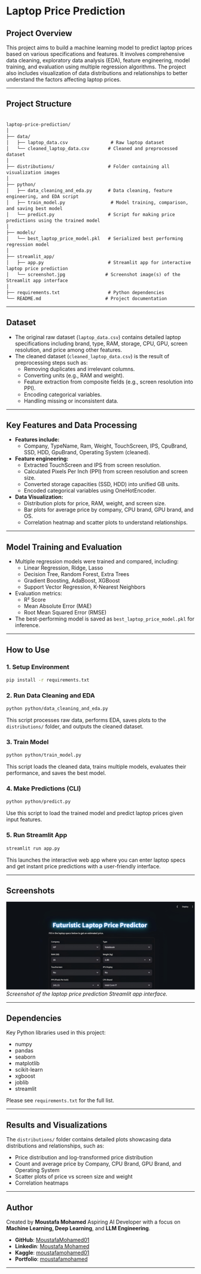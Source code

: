 # Laptop Price Prediction

## Project Overview

This project aims to build a machine learning model to predict laptop prices based on various specifications and features. It involves comprehensive data cleaning, exploratory data analysis (EDA), feature engineering, model training, and evaluation using multiple regression algorithms. The project also includes visualization of data distributions and relationships to better understand the factors affecting laptop prices.

---

## Project Structure

```

laptop-price-prediction/
│
├── data/
│   ├── laptop_data.csv                # Raw laptop dataset
│   └── cleaned_laptop_data.csv       # Cleaned and preprocessed dataset
│
├── distributions/                    # Folder containing all visualization images
│
├── python/
│   ├── data_cleaning_and_eda.py      # Data cleaning, feature engineering, and EDA script
│   ├── train_model.py                 # Model training, comparison, and saving best model
│   └── predict.py                    # Script for making price predictions using the trained model
│
├── models/
│   └── best_laptop_price_model.pkl   # Serialized best performing regression model
│
├── streamlit_app/
│   ├── app.py                        # Streamlit app for interactive laptop price prediction
│   └── screenshot.jpg               # Screenshot image(s) of the Streamlit app interface
│
├── requirements.txt                  # Python dependencies
└── README.md                        # Project documentation

````

---

## Dataset

- The original raw dataset (`laptop_data.csv`) contains detailed laptop specifications including brand, type, RAM, storage, CPU, GPU, screen resolution, and price among other features.
- The cleaned dataset (`cleaned_laptop_data.csv`) is the result of preprocessing steps such as:
  - Removing duplicates and irrelevant columns.
  - Converting units (e.g., RAM and weight).
  - Feature extraction from composite fields (e.g., screen resolution into PPI).
  - Encoding categorical variables.
  - Handling missing or inconsistent data.
  
---

## Key Features and Data Processing

- **Features include:**
  - Company, TypeName, Ram, Weight, TouchScreen, IPS, CpuBrand, SSD, HDD, GpuBrand, Operating System (cleaned).
- **Feature engineering:**
  - Extracted TouchScreen and IPS from screen resolution.
  - Calculated Pixels Per Inch (PPI) from screen resolution and screen size.
  - Converted storage capacities (SSD, HDD) into unified GB units.
  - Encoded categorical variables using OneHotEncoder.
- **Data Visualization:**
  - Distribution plots for price, RAM, weight, and screen size.
  - Bar plots for average price by company, CPU brand, GPU brand, and OS.
  - Correlation heatmap and scatter plots to understand relationships.

---

## Model Training and Evaluation

- Multiple regression models were trained and compared, including:
  - Linear Regression, Ridge, Lasso
  - Decision Tree, Random Forest, Extra Trees
  - Gradient Boosting, AdaBoost, XGBoost
  - Support Vector Regression, K-Nearest Neighbors
- Evaluation metrics:
  - R² Score
  - Mean Absolute Error (MAE)
  - Root Mean Squared Error (RMSE)
- The best-performing model is saved as `best_laptop_price_model.pkl` for inference.

---

## How to Use

### 1. Setup Environment

```bash
pip install -r requirements.txt
````

### 2. Run Data Cleaning and EDA

```bash
python python/data_cleaning_and_eda.py
```

This script processes raw data, performs EDA, saves plots to the `distributions/` folder, and outputs the cleaned dataset.

### 3. Train Model

```bash
python python/train_model.py
```

This script loads the cleaned data, trains multiple models, evaluates their performance, and saves the best model.

### 4. Make Predictions (CLI)

```bash
python python/predict.py
```

Use this script to load the trained model and predict laptop prices given input features.

### 5. Run Streamlit App

```bash
streamlit run app.py
```

This launches the interactive web app where you can enter laptop specs and get instant price predictions with a user-friendly interface.

---

## Screenshots

![Laptop Price Prediction App](streamlit_app/screenshot.jpg)
*Screenshot of the laptop price prediction Streamlit app interface.*

---

## Dependencies

Key Python libraries used in this project:

* numpy
* pandas
* seaborn
* matplotlib
* scikit-learn
* xgboost
* joblib
* streamlit

Please see `requirements.txt` for the full list.

---

## Results and Visualizations

The `distributions/` folder contains detailed plots showcasing data distributions and relationships, such as:

* Price distribution and log-transformed price distribution
* Count and average price by Company, CPU Brand, GPU Brand, and Operating System
* Scatter plots of price vs screen size and weight
* Correlation heatmaps

---

## Author

Created by **Moustafa Mohamed**
Aspiring AI Developer with a focus on **Machine Learning, Deep Learning**, and **LLM Engineering**.

* **GitHub**: [MoustafaMohamed01](https://github.com/MoustafaMohamed01)
* **Linkedin**: [Moustafa Mohamed](https://www.linkedin.com/in/moustafamohamed01/)
* **Kaggle**: [moustafamohamed01](https://www.kaggle.com/moustafamohamed01)
* **Portfolio**: [moustafamohamed](https://moustafamohamed.netlify.app/)

---

